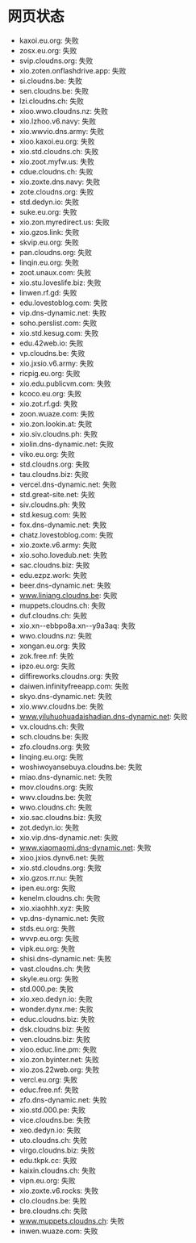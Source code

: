 # 网页状态
- kaxoi.eu.org: 失败
- zosx.eu.org: 失败
- svip.cloudns.org: 失败
- xio.zoten.onflashdrive.app: 失败
- si.cloudns.be: 失败
- sen.cloudns.be: 失败
- lzi.cloudns.ch: 失败
- xioo.wwo.cloudns.nz: 失败
- xio.lzhoo.v6.navy: 失败
- xio.wwvio.dns.army: 失败
- xioo.kaxoi.eu.org: 失败
- xio.std.cloudns.ch: 失败
- xio.zoot.myfw.us: 失败
- cdue.cloudns.ch: 失败
- xio.zoxte.dns.navy: 失败
- zote.cloudns.org: 失败
- std.dedyn.io: 失败
- suke.eu.org: 失败
- xio.zon.myredirect.us: 失败
- xio.gzos.link: 失败
- skvip.eu.org: 失败
- pan.cloudns.org: 失败
- linqin.eu.org: 失败
- zoot.unaux.com: 失败
- xio.stu.loveslife.biz: 失败
- linwen.rf.gd: 失败
- edu.lovestoblog.com: 失败
- vip.dns-dynamic.net: 失败
- soho.perslist.com: 失败
- xio.std.kesug.com: 失败
- edu.42web.io: 失败
- vp.cloudns.be: 失败
- xio.jxsio.v6.army: 失败
- ricpig.eu.org: 失败
- xio.edu.publicvm.com: 失败
- kcoco.eu.org: 失败
- xio.zot.rf.gd: 失败
- zoon.wuaze.com: 失败
- xio.zon.lookin.at: 失败
- xio.siv.cloudns.ph: 失败
- xiolin.dns-dynamic.net: 失败
- viko.eu.org: 失败
- std.cloudns.org: 失败
- tau.cloudns.biz: 失败
- vercel.dns-dynamic.net: 失败
- std.great-site.net: 失败
- siv.cloudns.ph: 失败
- std.kesug.com: 失败
- fox.dns-dynamic.net: 失败
- chatz.lovestoblog.com: 失败
- xio.zoxte.v6.army: 失败
- xio.soho.lovedub.net: 失败
- sac.cloudns.biz: 失败
- edu.ezpz.work: 失败
- beer.dns-dynamic.net: 失败
- www.liniang.cloudns.be: 失败
- muppets.cloudns.ch: 失败
- duf.cloudns.ch: 失败
- xio.xn--ebbpo8a.xn--y9a3aq: 失败
- wwo.cloudns.nz: 失败
- xongan.eu.org: 失败
- zok.free.nf: 失败
- ipzo.eu.org: 失败
- diffireworks.cloudns.org: 失败
- daiwen.infinityfreeapp.com: 失败
- skyo.dns-dynamic.net: 失败
- xio.wwv.cloudns.be: 失败
- www.yiluhuohuadaishadian.dns-dynamic.net: 失败
- vx.cloudns.ch: 失败
- sch.cloudns.be: 失败
- zfo.cloudns.org: 失败
- linqing.eu.org: 失败
- woshiwoyansebuya.cloudns.be: 失败
- miao.dns-dynamic.net: 失败
- mov.cloudns.org: 失败
- wwv.cloudns.be: 失败
- wwo.cloudns.ch: 失败
- xio.sac.cloudns.biz: 失败
- zot.dedyn.io: 失败
- xio.vip.dns-dynamic.net: 失败
- www.xiaomaomi.dns-dynamic.net: 失败
- xioo.jxios.dynv6.net: 失败
- xio.std.cloudns.org: 失败
- xio.gzos.rr.nu: 失败
- ipen.eu.org: 失败
- kenelm.cloudns.ch: 失败
- xio.xiaohhh.xyz: 失败
- vp.dns-dynamic.net: 失败
- stds.eu.org: 失败
- wvvp.eu.org: 失败
- vipk.eu.org: 失败
- shisi.dns-dynamic.net: 失败
- vast.cloudns.ch: 失败
- skyle.eu.org: 失败
- std.000.pe: 失败
- xio.xeo.dedyn.io: 失败
- wonder.dynx.me: 失败
- educ.cloudns.biz: 失败
- dsk.cloudns.biz: 失败
- ven.cloudns.biz: 失败
- xioo.educ.line.pm: 失败
- xio.zon.byinter.net: 失败
- xio.zos.22web.org: 失败
- vercl.eu.org: 失败
- educ.free.nf: 失败
- zfo.dns-dynamic.net: 失败
- xio.std.000.pe: 失败
- vice.cloudns.be: 失败
- xeo.dedyn.io: 失败
- uto.cloudns.ch: 失败
- virgo.cloudns.biz: 失败
- edu.tkpk.cc: 失败
- kaixin.cloudns.ch: 失败
- vipn.eu.org: 失败
- xio.zoxte.v6.rocks: 失败
- clo.cloudns.be: 失败
- bre.cloudns.ch: 失败
- www.muppets.cloudns.ch: 失败
- inwen.wuaze.com: 失败
